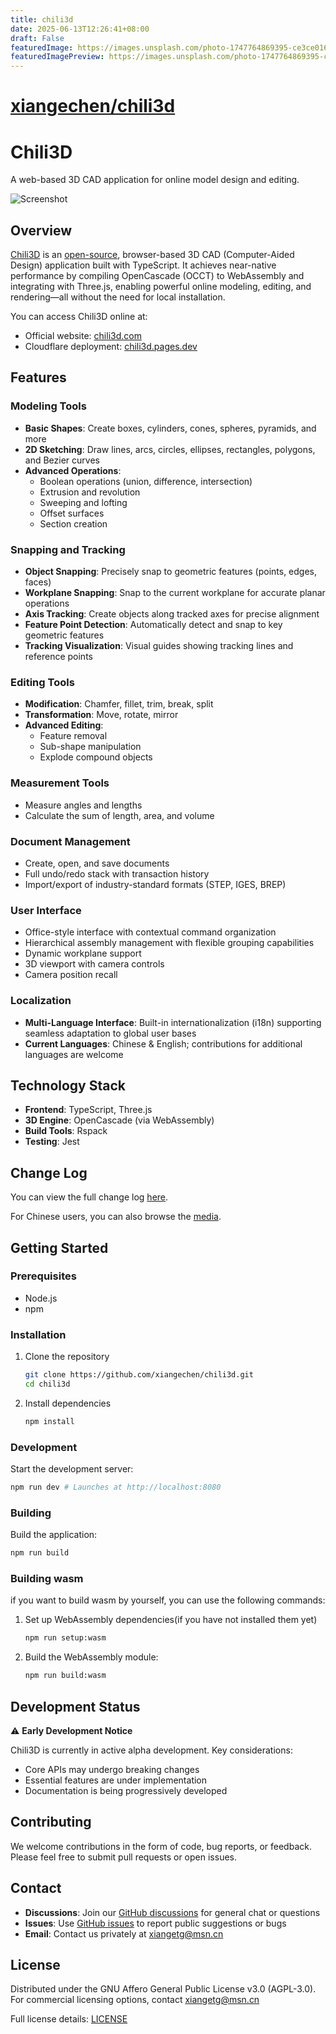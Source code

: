 ```yaml
---
title: chili3d
date: 2025-06-13T12:26:41+08:00
draft: False
featuredImage: https://images.unsplash.com/photo-1747764869395-ce3ce016e622?ixid=M3w0NjAwMjJ8MHwxfHJhbmRvbXx8fHx8fHx8fDE3NDk3ODg3ODB8&ixlib=rb-4.1.0
featuredImagePreview: https://images.unsplash.com/photo-1747764869395-ce3ce016e622?ixid=M3w0NjAwMjJ8MHwxfHJhbmRvbXx8fHx8fHx8fDE3NDk3ODg3ODB8&ixlib=rb-4.1.0
---
```


# [xiangechen/chili3d](https://github.com/xiangechen/chili3d)

# Chili3D

A web-based 3D CAD application for online model design and editing.

![Screenshot](./screenshots/screenshot.png)

## Overview

[Chili3D](https://chili3d.com) is an [open-source](https://github.com/xiangechen/chili3d), browser-based 3D CAD (Computer-Aided Design) application built with TypeScript. It achieves near-native performance by compiling OpenCascade (OCCT) to WebAssembly and integrating with Three.js, enabling powerful online modeling, editing, and rendering—all without the need for local installation.

You can access Chili3D online at:

- Official website: [chili3d.com](https://chili3d.com)
- Cloudflare deployment: [chili3d.pages.dev](https://chili3d.pages.dev)

## Features

### Modeling Tools

- **Basic Shapes**: Create boxes, cylinders, cones, spheres, pyramids, and more
- **2D Sketching**: Draw lines, arcs, circles, ellipses, rectangles, polygons, and Bezier curves
- **Advanced Operations**:
    - Boolean operations (union, difference, intersection)
    - Extrusion and revolution
    - Sweeping and lofting
    - Offset surfaces
    - Section creation

### Snapping and Tracking

- **Object Snapping**: Precisely snap to geometric features (points, edges, faces)
- **Workplane Snapping**: Snap to the current workplane for accurate planar operations
- **Axis Tracking**: Create objects along tracked axes for precise alignment
- **Feature Point Detection**: Automatically detect and snap to key geometric features
- **Tracking Visualization**: Visual guides showing tracking lines and reference points

### Editing Tools

- **Modification**: Chamfer, fillet, trim, break, split
- **Transformation**: Move, rotate, mirror
- **Advanced Editing**:
    - Feature removal
    - Sub-shape manipulation
    - Explode compound objects

### Measurement Tools

- Measure angles and lengths
- Calculate the sum of length, area, and volume

### Document Management

- Create, open, and save documents
- Full undo/redo stack with transaction history
- Import/export of industry-standard formats (STEP, IGES, BREP)

### User Interface

- Office-style interface with contextual command organization
- Hierarchical assembly management with flexible grouping capabilities
- Dynamic workplane support
- 3D viewport with camera controls
- Camera position recall

### Localization

- **Multi-Language Interface**: Built-in internationalization (i18n) supporting seamless adaptation to global user bases
- **Current Languages**: Chinese & English; contributions for additional languages are welcome

## Technology Stack

- **Frontend**: TypeScript, Three.js
- **3D Engine**: OpenCascade (via WebAssembly)
- **Build Tools**: Rspack
- **Testing**: Jest

## Change Log

You can view the full change log [here](https://github.com/xiangechen/chili3d/releases).

For Chinese users, you can also browse the [media](https://space.bilibili.com/539380032/lists/3108412?type=season).

## Getting Started

### Prerequisites

- Node.js
- npm

### Installation

1. Clone the repository

    ```bash
    git clone https://github.com/xiangechen/chili3d.git
    cd chili3d
    ```

2. Install dependencies

    ```bash
    npm install
    ```

### Development

Start the development server:

```bash
npm run dev # Launches at http://localhost:8080
```

### Building

Build the application:

```bash
npm run build
```

### Building wasm

if you want to build wasm by yourself, you can use the following commands:

1. Set up WebAssembly dependencies(if you have not installed them yet)

    ```bash
    npm run setup:wasm
    ```

2. Build the WebAssembly module:

    ```bash
    npm run build:wasm
    ```

## Development Status

⚠️ **Early Development Notice**

Chili3D is currently in active alpha development. Key considerations:

- Core APIs may undergo breaking changes
- Essential features are under implementation
- Documentation is being progressively developed

## Contributing

We welcome contributions in the form of code, bug reports, or feedback. Please feel free to submit pull requests or open issues.

## Contact

- **Discussions**: Join our [GitHub discussions](https://github.com/xiangechen/chili3d/discussions) for general chat or questions
- **Issues**: Use [GitHub issues](https://github.com/xiangechen/chili3d/issues) to report public suggestions or bugs
- **Email**: Contact us privately at xiangetg@msn.cn

## License

Distributed under the GNU Affero General Public License v3.0 (AGPL-3.0). For commercial licensing options, contact xiangetg@msn.cn

Full license details: [LICENSE](LICENSE)
